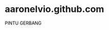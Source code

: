 # aaronelvio.github.com

<a href="HOME.html" style="text-decoration:none; color:#000">PINTU GERBANG</a>
